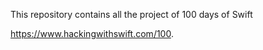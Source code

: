 This repository contains all the project of 100 days of Swift

https://www.hackingwithswift.com/100.

